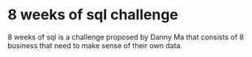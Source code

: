 # 8 weeks of sql challenge
8 weeks of sql is a challenge proposed by Danny Ma that consists of 8 business that need to make sense of their own data.